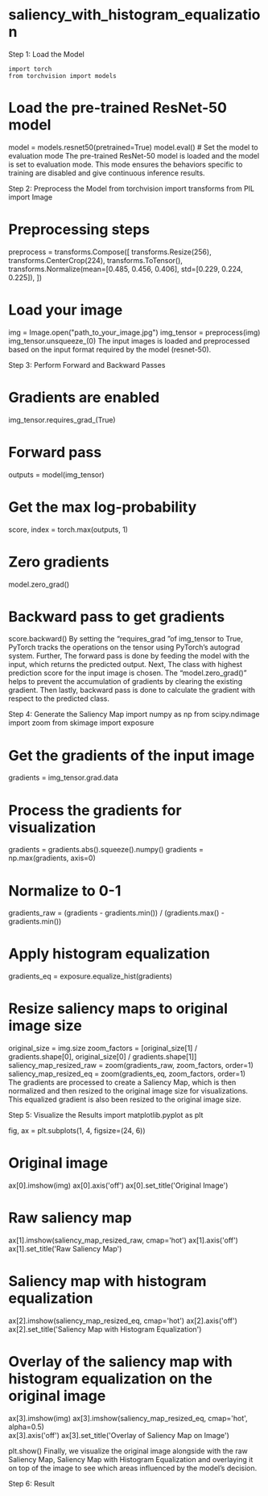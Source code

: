 # saliency_with_histogram_equalization

Step 1: Load the Model
```
import torch
from torchvision import models
```

# Load the pre-trained ResNet-50 model
model = models.resnet50(pretrained=True)
model.eval()  # Set the model to evaluation mode
The pre-trained ResNet-50 model is loaded and the model is set to evaluation mode. This mode ensures the behaviors specific to training are disabled and give continuous inference results.

Step 2: Preprocess the Model
from torchvision import transforms
from PIL import Image

# Preprocessing steps
preprocess = transforms.Compose([
    transforms.Resize(256),
    transforms.CenterCrop(224),
    transforms.ToTensor(),
    transforms.Normalize(mean=[0.485, 0.456, 0.406], std=[0.229, 0.224, 0.225]),
])

# Load your image
img = Image.open("path_to_your_image.jpg")
img_tensor = preprocess(img)
img_tensor.unsqueeze_(0) 
The input images is loaded and preprocessed based on the input format required by the model (resnet-50).

Step 3: Perform Forward and Backward Passes
# Gradients are enabled
img_tensor.requires_grad_(True)

# Forward pass
outputs = model(img_tensor)

# Get the max log-probability
score, index = torch.max(outputs, 1)

# Zero gradients
model.zero_grad()

# Backward pass to get gradients
score.backward()
By setting the “requires_grad ”of img_tensor to True, PyTorch tracks the operations on the tensor using PyTorch’s autograd system. Further, The forward pass is done by feeding the model with the input, which returns the predicted output. Next, The class with highest prediction score for the input image is chosen. The “model.zero_grad()” helps to prevent the accumulation of gradients by clearing the existing gradient. Then lastly, backward pass is done to calculate the gradient with respect to the predicted class.

Step 4: Generate the Saliency Map
import numpy as np
from scipy.ndimage import zoom
from skimage import exposure 

# Get the gradients of the input image
gradients = img_tensor.grad.data

# Process the gradients for visualization
gradients = gradients.abs().squeeze().numpy()
gradients = np.max(gradients, axis=0)

# Normalize to 0-1
gradients_raw = (gradients - gradients.min()) / (gradients.max() - gradients.min())

# Apply histogram equalization
gradients_eq = exposure.equalize_hist(gradients)

# Resize saliency maps to original image size
original_size = img.size
zoom_factors = [original_size[1] / gradients.shape[0], original_size[0] / gradients.shape[1]]
saliency_map_resized_raw = zoom(gradients_raw, zoom_factors, order=1)  
saliency_map_resized_eq = zoom(gradients_eq, zoom_factors, order=1)  
The gradients are processed to create a Saliency Map, which is then normalized and then resized to the original image size for visualizations. This equalized gradient is also been resized to the original image size.

Step 5: Visualize the Results
import matplotlib.pyplot as plt

fig, ax = plt.subplots(1, 4, figsize=(24, 6))

# Original image
ax[0].imshow(img)
ax[0].axis('off')
ax[0].set_title('Original Image')

# Raw saliency map
ax[1].imshow(saliency_map_resized_raw, cmap='hot')
ax[1].axis('off')
ax[1].set_title('Raw Saliency Map')

# Saliency map with histogram equalization
ax[2].imshow(saliency_map_resized_eq, cmap='hot')
ax[2].axis('off')
ax[2].set_title('Saliency Map with Histogram Equalization')

# Overlay of the saliency map with histogram equalization on the original image
ax[3].imshow(img)
ax[3].imshow(saliency_map_resized_eq, cmap='hot', alpha=0.5)  
ax[3].axis('off')
ax[3].set_title('Overlay of Saliency Map on Image')

plt.show()
Finally, we visualize the original image alongside with the raw Saliency Map, Saliency Map with Histogram Equalization and overlaying it on top of the image to see which areas influenced by the model’s decision.

Step 6: Result
